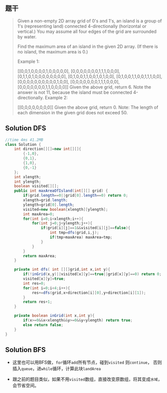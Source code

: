 ## 题干

> Given a non-empty 2D array grid of 0's and 1's, an island is a group of 1's (representing land) connected 4-directionally (horizontal or vertical.) You may assume all four edges of the grid are surrounded by water.
>
> Find the maximum area of an island in the given 2D array. (If there is no island, the maximum area is 0.)
>
> Example 1:
>
> [[0,0,1,0,0,0,0,1,0,0,0,0,0],
>  [0,0,0,0,0,0,0,1,1,1,0,0,0],
>  [0,1,1,0,1,0,0,0,0,0,0,0,0],
>  [0,1,0,0,1,1,0,0,1,0,1,0,0],
>  [0,1,0,0,1,1,0,0,1,1,1,0,0],
>  [0,0,0,0,0,0,0,0,0,0,1,0,0],
>  [0,0,0,0,0,0,0,1,1,1,0,0,0],
>  [0,0,0,0,0,0,0,1,1,0,0,0,0]]
> Given the above grid, return 6. Note the answer is not 11, because the island must be connected 4-directionally.
> Example 2:
>
> [[0,0,0,0,0,0,0,0]]
> Given the above grid, return 0.
> Note: The length of each dimension in the given grid does not exceed 50.



## Solution DFS

```java
//time 4ms 41.2MB
class Solution {
    int direction[][]=new int[][]{
        {-1,0},
        {0,1},
        {1,0},
        {0,-1}
    };
    int xlength;
    int ylength;
    boolean visited[][];
    public int maxAreaOfIsland(int[][] grid) {
        if(grid.length==0||grid[0].length==0) return 0;
        xlength=grid.length;
        ylength=grid[0].length;
        visited=new boolean[xlength][ylength];
        int maxArea=0;
        for(int i=0;i<xlength;i++){
            for(int j=0;j<ylength;j++){
                if(grid[i][j]==1&&visited[i][j]==false){
                    int tmp=dfs(grid,i,j);
                    if(tmp>maxArea) maxArea=tmp;
                }
            }
        }
        return maxArea;
    }

    private int dfs( int [][]grid,int x,int y){
        if(!inGrid(x,y)||visited[x][y]==true||grid[x][y]==0) return 0;
        visited[x][y]=true;
        int res=0;
        for(int i=0;i<4;i++){
            res+=dfs(grid,x+direction[i][0],y+direction[i][1]);
        }
        return res+1;
    }

    private boolean inGrid(int x,int y){
        if(x>=0&&x<xlength&&y>=0&&y<ylength) return true;
        else return false;
    }
}
```

## Solution BFS

* 这里也可以用BFS做，```for```循环```add```所有节点，碰到```visited``` 则```continue```， 否则插入```queue```，进```while```循环，计算此块```landArea```

* 跟之前的题目类似，如果不用```visited```数组，直接改变原数组，将其变成```水域```，会节省空间。